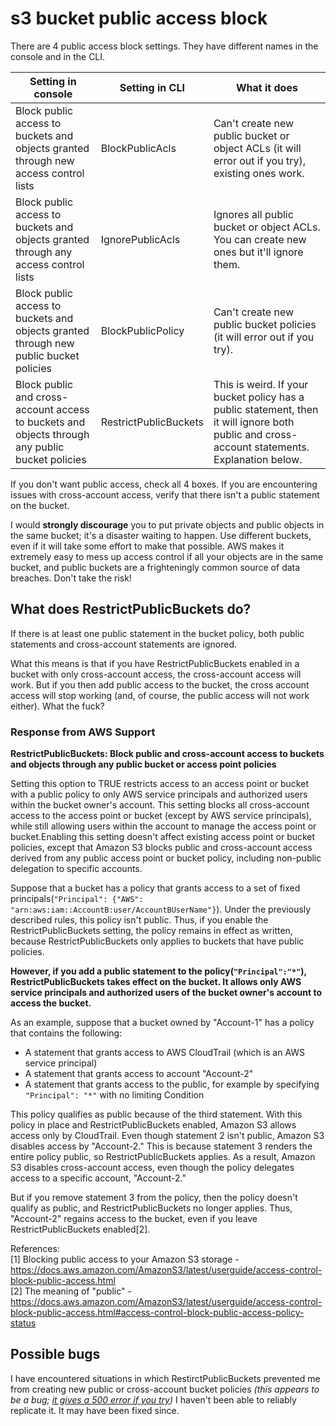 # s3 bucket public access block

There are 4 public access block settings. They have different names in the console and in the CLI.

Setting in console | Setting in CLI | What it does
--- | --- | ---
Block public access to buckets and objects granted through new access control lists | BlockPublicAcls | Can't create new public bucket or object ACLs (it will error out if you try), existing ones work.
Block public access to buckets and objects granted through any access control lists | IgnorePublicAcls | Ignores all public bucket or object ACLs. You can create new ones but it'll ignore them.
Block public access to buckets and objects granted through new public bucket policies | BlockPublicPolicy | Can't create new public bucket policies (it will error out if you try).
Block public and cross-account access to buckets and objects through any public bucket policies | RestrictPublicBuckets | This is weird. If your bucket policy has a public statement, then it will ignore both public and cross-account statements. Explanation below.

If you don't want public access, check all 4 boxes. If you are encountering issues with cross-account access, verify that there isn't a public statement on the bucket.

I would **strongly discourage** you to put private objects and public objects in the same bucket; it's a disaster waiting to happen. Use different buckets, even if it will take some effort to make that possible. AWS makes it extremely easy to mess up access control if all your objects are in the same bucket, and public buckets are a frighteningly common source of data breaches. Don't take the risk!

## What does RestrictPublicBuckets do?

If there is at least one public statement in the bucket policy, both public statements and cross-account statements are ignored.

What this means is that if you have RestrictPublicBuckets enabled in a bucket with only cross-account access, the cross-account access will work. But if you then add public access to the bucket, the cross account access will stop working (and, of course, the public access will not work either). What the fuck?

### Response from AWS Support

**RestrictPublicBuckets: Block public and cross-account access to buckets and objects through any public bucket or access point policies**

Setting this option to TRUE restricts access to an access point or bucket with a public policy to only AWS service principals and authorized users within the bucket owner's account. This setting blocks all cross-account access to the access point or bucket (except by AWS service principals), while still allowing users within the account to manage the access point or bucket.Enabling this setting doesn't affect existing access point or bucket policies, except that Amazon S3 blocks public and cross-account access derived from any public access point or bucket policy, including non-public delegation to specific accounts.

Suppose that a bucket has a policy that grants access to a set of fixed principals(`"Principal": {"AWS": "arn:aws:iam::AccountB:user/AccountBUserName"}`). Under the previously described rules, this policy isn't public. Thus, if you enable the RestrictPublicBuckets setting, the policy remains in effect as written, because RestrictPublicBuckets only applies to buckets that have public policies.

**However, if you add a public statement to the policy(`"Principal":"*"`), RestrictPublicBuckets takes effect on the bucket. It allows only AWS service principals and authorized users of the bucket owner's account to access the bucket.**

As an example, suppose that a bucket owned by "Account-1" has a policy that contains the following:

* A statement that grants access to AWS CloudTrail (which is an AWS service principal)
* A statement that grants access to account "Account-2"
* A statement that grants access to the public, for example by specifying `"Principal": "*"` with no limiting Condition

This policy qualifies as public because of the third statement. With this policy in place and RestrictPublicBuckets enabled, Amazon S3 allows access only by CloudTrail. Even though statement 2 isn't public, Amazon S3 disables access by "Account-2." This is because statement 3 renders the entire policy public, so RestrictPublicBuckets applies. As a result, Amazon S3 disables cross-account access, even though the policy delegates access to a specific account, "Account-2."

But if you remove statement 3 from the policy, then the policy doesn't qualify as public, and RestrictPublicBuckets no longer applies. Thus, "Account-2" regains access to the bucket, even if you leave RestrictPublicBuckets enabled[2].

References:  
[1] Blocking public access to your Amazon S3 storage  - https://docs.aws.amazon.com/AmazonS3/latest/userguide/access-control-block-public-access.html  
[2] The meaning of "public"  - https://docs.aws.amazon.com/AmazonS3/latest/userguide/access-control-block-public-access.html#access-control-block-public-access-policy-status

## Possible bugs

I have encountered situations in which RestirctPublicBuckets prevented me from creating new public or cross-account bucket policies _(this appears to be a bug; [it gives a 500 error if you try](https://github.com/elfakyn/knowledge/blob/master/src/cloud/aws/services/s3_bucket_policy_500_errors.md))_ I haven't been able to reliably replicate it. It may have been fixed since.

